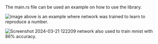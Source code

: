 The main.rs file can be used an example on how to use the library.

![image](https://github.com/mrmirror662/RustNet/assets/62153832/5b74084e-d280-4c12-b480-10738ba6aada)
above is an example where network was trained to learn to reproduce a number.

![Screenshot 2024-03-21 122209](https://github.com/mrmirror662/RustNet/assets/62153832/cbf725f9-601b-4e79-888f-7ccca3276ce4)
network also used to train mnist with 86% accuracy.

